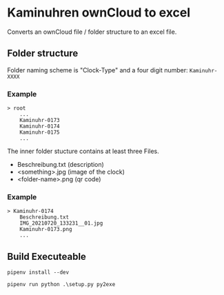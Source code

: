 # Kaminuhren ownCloud to excel

Converts an ownCloud file / folder structure to an excel file.

## Folder structure

Folder naming scheme is "Clock-Type" and a four digit number: `Kaminuhr-XXXX`

### Example

```
> root
	...
	Kaminuhr-0173
	Kaminuhr-0174
	Kaminuhr-0175
	...
```

The inner folder stucture contains at least three Files.

- Beschreibung.txt (description)
- \<something>.jpg (image of the clock)
- \<folder-name>.png (qr code)

### Example

```
> Kaminuhr-0174
	Beschreibung.txt
	IMG_20210720_133231__01.jpg
	Kaminuhr-0173.png
	...
```

## Build Executeable

`pipenv install --dev`

`pipenv run python .\setup.py py2exe`
